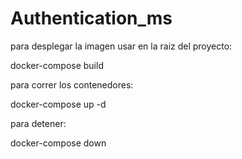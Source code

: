 # Authentication_ms

para desplegar la imagen usar en la raiz del proyecto:

docker-compose build

para correr los contenedores:

docker-compose up -d

para detener:

docker-compose down
